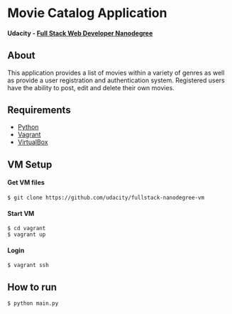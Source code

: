 #  Movie Catalog Application
#### Udacity - [Full Stack Web Developer Nanodegree](https://www.udacity.com/course/full-stack-web-developer-nanodegree--nd004)

## About
This application provides a list of movies within a variety of genres as well as provide a user registration and authentication system. Registered users have the ability to post, edit and delete their own movies.

## Requirements
 * [Python](https://www.python.org/)
 * [Vagrant](https://www.vagrantup.com/)
 * [VirtualBox](https://www.virtualbox.org/)

## VM Setup

#### Get VM files
```
$ git clone https://github.com/udacity/fullstack-nanodegree-vm
```

#### Start VM
```
$ cd vagrant
$ vagrant up
```

#### Login
```
$ vagrant ssh
```

## How to run
```
$ python main.py
```
